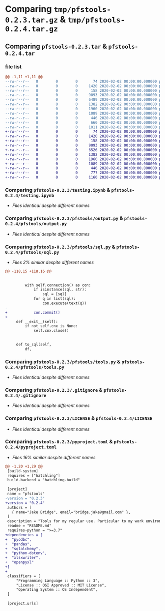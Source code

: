 # Comparing `tmp/pfstools-0.2.3.tar.gz` & `tmp/pfstools-0.2.4.tar.gz`

## Comparing `pfstools-0.2.3.tar` & `pfstools-0.2.4.tar`

### file list

```diff
@@ -1,11 +1,11 @@
--rw-r--r--   0        0        0       74 2020-02-02 00:00:00.000000 pfstools-0.2.3/requirements.txt
--rw-r--r--   0        0        0     1420 2020-02-02 00:00:00.000000 pfstools-0.2.3/testing.ipynb
--rw-r--r--   0        0        0      158 2020-02-02 00:00:00.000000 pfstools-0.2.3/pfstools/__init__.py
--rw-r--r--   0        0        0     9093 2020-02-02 00:00:00.000000 pfstools-0.2.3/pfstools/output.py
--rw-r--r--   0        0        0     6489 2020-02-02 00:00:00.000000 pfstools-0.2.3/pfstools/sql.py
--rw-r--r--   0        0        0     1382 2020-02-02 00:00:00.000000 pfstools-0.2.3/pfstools/tools.py
--rw-r--r--   0        0        0     1960 2020-02-02 00:00:00.000000 pfstools-0.2.3/.gitignore
--rw-r--r--   0        0        0     1089 2020-02-02 00:00:00.000000 pfstools-0.2.3/LICENSE
--rw-r--r--   0        0        0      446 2020-02-02 00:00:00.000000 pfstools-0.2.3/README.md
--rw-r--r--   0        0        0      660 2020-02-02 00:00:00.000000 pfstools-0.2.3/pyproject.toml
--rw-r--r--   0        0        0     1011 2020-02-02 00:00:00.000000 pfstools-0.2.3/PKG-INFO
+-rw-r--r--   0        0        0       74 2020-02-02 00:00:00.000000 pfstools-0.2.4/requirements.txt
+-rw-r--r--   0        0        0     1420 2020-02-02 00:00:00.000000 pfstools-0.2.4/testing.ipynb
+-rw-r--r--   0        0        0      158 2020-02-02 00:00:00.000000 pfstools-0.2.4/pfstools/__init__.py
+-rw-r--r--   0        0        0     9093 2020-02-02 00:00:00.000000 pfstools-0.2.4/pfstools/output.py
+-rw-r--r--   0        0        0     6526 2020-02-02 00:00:00.000000 pfstools-0.2.4/pfstools/sql.py
+-rw-r--r--   0        0        0     1382 2020-02-02 00:00:00.000000 pfstools-0.2.4/pfstools/tools.py
+-rw-r--r--   0        0        0     1960 2020-02-02 00:00:00.000000 pfstools-0.2.4/.gitignore
+-rw-r--r--   0        0        0     1089 2020-02-02 00:00:00.000000 pfstools-0.2.4/LICENSE
+-rw-r--r--   0        0        0      446 2020-02-02 00:00:00.000000 pfstools-0.2.4/README.md
+-rw-r--r--   0        0        0      777 2020-02-02 00:00:00.000000 pfstools-0.2.4/pyproject.toml
+-rw-r--r--   0        0        0     1160 2020-02-02 00:00:00.000000 pfstools-0.2.4/PKG-INFO
```

### Comparing `pfstools-0.2.3/testing.ipynb` & `pfstools-0.2.4/testing.ipynb`

 * *Files identical despite different names*

### Comparing `pfstools-0.2.3/pfstools/output.py` & `pfstools-0.2.4/pfstools/output.py`

 * *Files identical despite different names*

### Comparing `pfstools-0.2.3/pfstools/sql.py` & `pfstools-0.2.4/pfstools/sql.py`

 * *Files 2% similar despite different names*

```diff
@@ -118,15 +118,16 @@
 
 
         with self.connection() as con:
             if isinstance(sql, str):
                 sql = [sql]
             for q in list(sql):
                 con.execute(text(q))
- 
+            con.commit()
+            
     def __exit__(self):
         if not self.cnx is None:
             self.cnx.close()
 
 
     def to_sql(self,
         df,
```

### Comparing `pfstools-0.2.3/pfstools/tools.py` & `pfstools-0.2.4/pfstools/tools.py`

 * *Files identical despite different names*

### Comparing `pfstools-0.2.3/.gitignore` & `pfstools-0.2.4/.gitignore`

 * *Files identical despite different names*

### Comparing `pfstools-0.2.3/LICENSE` & `pfstools-0.2.4/LICENSE`

 * *Files identical despite different names*

### Comparing `pfstools-0.2.3/pyproject.toml` & `pfstools-0.2.4/pyproject.toml`

 * *Files 16% similar despite different names*

```diff
@@ -1,20 +1,29 @@
 [build-system]
 requires = ["hatchling"]
 build-backend = "hatchling.build"
 
 [project]
 name = "pfstools"
-version = "0.2.3"
+version = "0.2.4"
 authors = [
   { name="Jake Bridge", email="bridge.jake@gmail.com" },
 ]
 description = "Tools for my regular use. Particular to my work environment: SQL Server with Windows authentication"
 readme = "README.md"
 requires-python = ">=3.7"
+dependencies = [
+  "pyodbc",
+  "pandas",
+  "sqlalchemy",
+  "python-dotenv",
+  "xlsxwriter",
+  "openpyxl"
+]
+
 classifiers = [
     "Programming Language :: Python :: 3",
     "License :: OSI Approved :: MIT License",
     "Operating System :: OS Independent",
 ]
 
 [project.urls]
```

